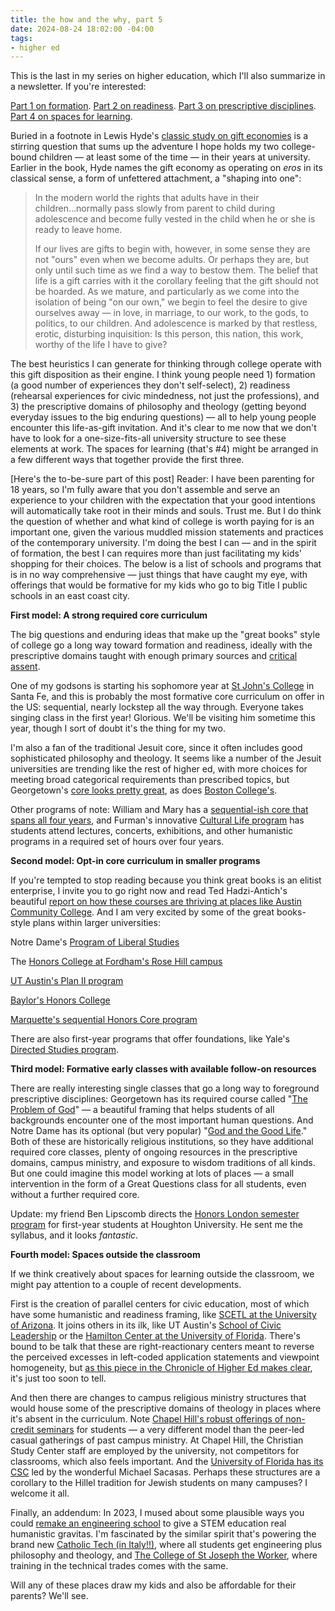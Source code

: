 ```yaml
---
title: the how and the why, part 5
date: 2024-08-24 18:02:00 -04:00
tags:
- higher ed
---
```


This is the last in my series on higher education, which I'll also summarize in a newsletter. If you're interested:

[Part 1 on formation](https://sarahendren.com/2024/06/10/the-how-and-the-why/).
[Part 2 on readiness](https://sarahendren.com/2024/06/14/the-how-and-the-why-part-2/).
[Part 3 on prescriptive disciplines](https://sarahendren.com/2024/06/21/the-how-and-the-why-part-3/).
[Part 4 on spaces for learning](https://sarahendren.com/2024/07/25/the-how-and-the-why-part-4/).

Buried in a footnote in Lewis Hyde's [classic study on gift economies](https://bookshop.org/p/books/the-gift-how-the-creative-spirit-transforms-the-world-lewis-hyde/18408257?ean=9781984897787) is a stirring question that sums up the adventure I hope holds my two college-bound children — at least some of the time — in their years at university. Earlier in the book, Hyde names the gift economy as operating on *eros* in its classical sense, a form of unfettered attachment, a "shaping into one": 

>In the modern world the rights that adults have in their children...normally pass slowly from parent to child during adolescence and become fully vested in the child when he or she is ready to leave home.
>
>If our lives are gifts to begin with, however, in some sense they are not "ours" even when we become adults. Or perhaps they are, but only until such time as we find a way to bestow them. The belief that life is a gift carries with it the corollary feeling that the gift should not be hoarded. As we mature, and particularly as we come into the isolation of being "on our own," we begin to feel the desire to give ourselves away — in love, in marriage, to our work, to the gods, to politics, to our children. And adolescence is marked by that restless, erotic, disturbing inquisition: Is this person, this nation, this work, worthy of the life I have to give?

The best heuristics I can generate for thinking through college operate with this gift disposition as their engine. I think young people need 1) formation (a good number of experiences they don't self-select), 2) readiness (rehearsal experiences for civic mindedness, not just the professions), and 3) the prescriptive domains of philosophy and theology (getting beyond everyday issues to the big enduring questions) — all to help young people encounter this life-as-gift invitation. And it's clear to me now that we don't have to look for a one-size-fits-all university structure to see these elements at work. The spaces for learning (that's #4) might be arranged in a few different ways that together provide the first three.

[Here's the to-be-sure part of this post] Reader: I have been parenting for 18 years, so I'm fully aware that you don't assemble and serve an experience to your children with the expectation that your good intentions will automatically take root in their minds and souls. Trust me. But I do think the question of whether and what kind of college is worth paying for is an important one, given the various muddled mission statements and practices of the contemporary university. I'm doing the best I can — and in the spirit of formation, the best I can requires more than just facilitating my kids' shopping for their choices. The below is a list of schools and programs that is in no way comprehensive — just things that have caught my eye, with offerings that would be formative for my kids who go to big Title I public schools in an east coast city.

**First model: A strong required core curriculum**

The big questions and enduring ideas that make up the "great books" style of college go a long way toward formation and readiness, ideally with the prescriptive domains taught with enough primary sources and [critical assent](https://sarahendren.com/2022/05/16/critical-assent/). 

One of my godsons is starting his sophomore year at [St John's College](https://www.sjc.edu/academic-programs/undergraduate) in Santa Fe, and this is probably the most formative core curriculum on offer in the US: sequential, nearly lockstep all the way through. Everyone takes singing class in the first year! Glorious. We'll be visiting him sometime this year, though I sort of doubt it's the thing for my two.

I'm also a fan of the traditional Jesuit core, since it often includes good sophisticated philosophy and theology. It seems like a number of the Jesuit universities are trending like the rest of higher ed,  with more choices for meeting broad categorical requirements than prescribed topics, but Georgetown's [core looks pretty great](https://college.georgetown.edu/academics/core-requirements/), as does [Boston College's](https://www.bc.edu/content/bc-web/schools/morrissey/undergraduate/core-curriculum/core-requirements.html).

Other programs of note: William and Mary has a [sequential-ish core that spans all four years](https://www.wm.edu/as/undergraduate/coll/), and Furman's innovative [Cultural Life program](https://www.furman.edu/academics/cultural-life-program/) has students attend lectures, concerts, exhibitions, and other humanistic programs in a required set of hours over four years.

**Second model: Opt-in core curriculum in smaller programs**

If you're tempted to stop reading because you think great books is an elitist enterprise, I invite you to go right now and read Ted Hadzi-Antich's beautiful [report on how these courses are thriving at places like Austin Community College](https://thepointmag.com/forms-of-life/a-renaissance-from-below/?mc_cid=fa6de4be4b). And I am very excited by some of the great books-style plans within larger universities:

Notre Dame's [Program of Liberal Studies](https://pls.nd.edu/)

The [Honors College at Fordham's Rose Hill campus](https://www.fordham.edu/fordham-college-at-rose-hill/honors-programs-societies-and-awards/honors-program/program-overview/curriculum-at-a-glance/)

[UT Austin's Plan II program](https://liberalarts.utexas.edu/plan2/)

[Baylor's Honors College](https://honors.baylor.edu/) 

[Marquette's sequential Honors Core program](https://bulletin.marquette.edu/resources-opportunities/marquette-core-curriculum/#requirementstext)

There are also first-year programs that offer foundations, like Yale's [Directed Studies program](https://directedstudies.yale.edu/). 

**Third model: Formative early classes with available follow-on resources**

There are really interesting single classes that go a long way to foreground prescriptive disciplines: Georgetown has its required course called "[The Problem of God](https://theology.georgetown.edu/about/problem-of-god/)" — a beautiful framing that helps students of all backgrounds encounter one of the most important human questions. And Notre Dame has its optional (but very popular) "[God and the Good Life](goodlife.nd.edu)." Both of these are historically religious institutions, so they have additional required core classes, plenty of ongoing resources in the prescriptive domains, campus ministry, and exposure to wisdom traditions of all kinds. But one could imagine this model working at lots of places — a small intervention in the form of a Great Questions class for all students, even without a further required core.

Update: my friend Ben Lipscomb directs the [Honors London semester program](https://www.houghton.edu/undergraduate/majors/honors/london/) for first-year students at Houghton University. He sent me the syllabus, and it looks *fantastic*. 

**Fourth model: Spaces outside the classroom**

If we think creatively about spaces for learning outside the classroom, we might pay attention to a couple of recent developments.  

First is the creation of parallel centers for civic education, most of which have some humanistic and readiness framing, like [SCETL at the University of Arizona](https://scetl.asu.edu/). It joins others in its ilk, like UT Austin's [School of Civic Leadership](https://civicleadership.utexas.edu/) or the [Hamilton Center at the University of Florida](https://hamilton.center.ufl.edu/). There's bound to be talk that these are right-reactionary centers meant to reverse the perceived excesses in left-coded application statements and viewpoint homogeneity, but [as this piece in the Chronicle of Higher Ed makes clear](https://www.chronicle.com/article/will-republicans-save-the-humanities), it's just too soon to tell.

And then there are changes to campus religious ministry structures that would house some of the prescriptive domains of theology in places where it's absent in the curriculum. Note [Chapel Hill's robust offerings of non-credit seminars](https://www.ncstudycenter.org/seminars) for students — a very different model than the peer-led casual gatherings of past campus ministry. At Chapel Hill, the Christian Study Center staff are employed by the university, not competitors for classrooms, which also feels important. And the [University of Florida has its CSC](https://www.christianstudycenter.org/about) led by the wonderful Michael Sacasas. Perhaps these structures are a corollary to the Hillel tradition for Jewish students on many campuses? I welcome it all.    

Finally, an addendum: In 2023, I mused about some plausible ways you could [remake an engineering school](https://sarahendren.com/2023/05/16/ways-you-could-remake-an-engineering-school/) to give a STEM education real humanistic gravitas. I'm fascinated by the similar spirit that's powering the brand new [Catholic Tech (in Italy!!)](https://catholic.tech/), where all students get engineering plus philosophy and theology, and [The College of St Joseph the Worker](https://www.collegeofstjoseph.com/), where training in the technical trades comes with the same. 

Will any of these places draw my kids and also be affordable for their parents? We'll see. 



 